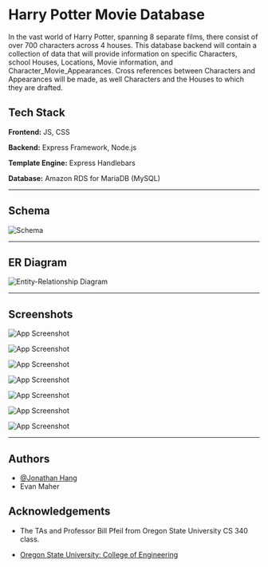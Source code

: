# Harry Potter Movie Database 

In the vast world of Harry Potter, spanning 8 separate films, there
consist of over 700 characters across 4 houses. This database
backend will contain a collection of data that will provide
information on specific Characters, school Houses, Locations,
Movie information, and Character_Movie_Appearances. Cross
references between Characters and Appearances will be made,
as well Characters and the Houses to which they are drafted.

## Tech Stack

**Frontend:** JS, CSS

**Backend:** Express Framework, Node.js

**Template Engine:** Express Handlebars

**Database:** Amazon RDS for MariaDB (MySQL)

---

## Schema

![Schema](https://lh3.googleusercontent.com/pw/AL9nZEVlwsE1zh1Q7ADch3W_gLMqy0GlyQy6Y9_BKKVH0RmmKUVvTtBb1FJfbsNgekzZFexjtUAKHhg6b-LIyldG0yBlo-x3ahCzwc44e8khIBOEOdW4fi9Zxo1VXrT5lZ_Hj08dsY_6ztDOrNYcGdJkDRQ=w829-h966-no?authuser=2)

---

## ER Diagram 

![Entity-Relationship Diagram](https://lh3.googleusercontent.com/pw/AL9nZEUEjeETicSuooiBX5vmrPg18irTsbcWksfbb1wKj8NNFOv_NcVWvoCy8W9gzbgUze-lgHqfqB2m2Wf_nz-1wGzW4a7B_1f79b8cvE8eZTnaKepcSLwJo6hsgmKoYbkUXbsc_M_6E82-CSI7G224K4A=w849-h731-no?authuser=2)

---



 
## Screenshots

![App Screenshot](https://lh3.googleusercontent.com/pw/AL9nZEWoSjn4rq79bUG1PMSSHVUI1V4TJjrQhWJhIweKaYDN6ZpFbKZjFdsI6DPUcuBhM4_XYajE7wKsbh9VfSP7AjUYcjTFhMzNc_81WmZ-F5b9gOVZ8ayuB0p8PApRTHNL-4SsHUmivGPqHi29JEsEq_Q=w668-h718-no?authuser=2)

![App Screenshot](https://lh3.googleusercontent.com/pw/AL9nZEVRqmPgy6b2Fp7H8bEYBDABoXt7anxqIqypk_A6vbrDjdP-BTE1Iej3M7IuWW4xw99DBqcG_1-Q2or66L_0yg18pELqkr20_ThjnyxFy8z6Eab26z_aexizO_V50DgFS50HyrlSGCwzp1vZ3FCWCHY=w637-h738-no?authuser=2)

![App Screenshot](https://lh3.googleusercontent.com/pw/AL9nZEUOXgyRsdFYSsphJhIDO9IJy863KzTk-gzFMqY0lTD1M8VSoKzUZaIqztWy1-6TiHYObJimsfBCf3CVUlmqKnMX6SBJLdyARqH7BoOXebnphs7qFlIiPVvuIFsIbQ9je6okGNftYmJlNhu-yvluzAE=w610-h652-no?authuser=2)

![App Screenshot](https://lh3.googleusercontent.com/pw/AL9nZEWkJhWsU3P-JrkCMUkd4LyYaAFKAhpR8eTQJuYUxeK_L5zV0f413YYNinqytNnGUo8809I67KeLyJa5-jb6hctv9MEwW9HnDpuTOeIbxr5tdPH7TYjWkIg0PvuIIuF25d_iPtG1tlOv8io1JezkyFQ=w674-h850-no?authuser=2)

![App Screenshot](https://lh3.googleusercontent.com/pw/AL9nZEVgQU7BsIbZe5dVqXIWTXafvI30ODHCPQDcJGOtRFgEuGZtFD3RVrOjvlTmC4M3-nrWS3uZ7ju3j018wm19rnhAhEfDJ6HZsjQYpJB8iVEvN_jwfRDg182aKnKL9BWyt257iy4YF0oLbFVvrG-Ajwk=w510-h715-no?authuser=2)

![App Screenshot](https://lh3.googleusercontent.com/pw/AL9nZEXr_ijHg2Vy443cupI3ksaZnwc6IUv_Q7QV9pX_zSlUqRSMuj4dq4C7_tc7Z8k3tziOv-sPMnex5yK4EpZPP6T764vTB_AfthNeADPyMlpM3r7hnBYmerDRFLYc2r5ACDfUgU3Im_c-SJc99UU5EvE=w593-h922-no?authuser=2)

![App Screenshot](https://lh3.googleusercontent.com/pw/AL9nZEV0uOWHmQFq7ACy4zbExiaHJNWpvJ7JjZAnLb3tmDNIGrNbPy6k4I8cr8l17ZVrYMiogyVrk-kGqsLALxx43Iv5wawIsoDN5l0_wzHyTpNwyAIvfGGBAoud7HyZYoOdG1XCVVAxkr_9GPi2q6bMQzw=w585-h797-no?authuser=2)

---

## Authors

- [@Jonathan Hang](https://github.com/jph-cs)
- Evan Maher


## Acknowledgements

- The TAs and Professor Bill Pfeil from Oregon State University CS 340 class.

- [Oregon State University: College of Engineering](https://engineering.oregonstate.edu/)
